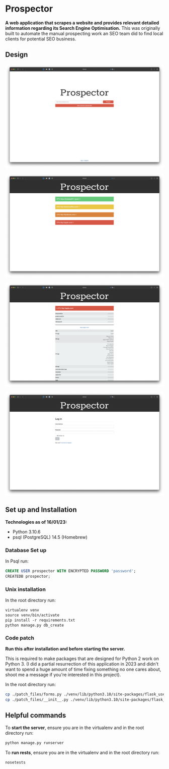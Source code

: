 # Prospector

**A web application that scrapes a website and provides relevant detailed information regarding its Search Engine Optimisation.** This was originally built to automate the manual prospecting work an SEO team did to find local clients for potential SEO business.

## Design

![UI design](docs/screenshot_1.png)

![UI design](docs/screenshot_2.png)

![UI design](docs/screenshot_3.png)

![UI design](docs/screenshot_4.png)

## Set up and Installation

**Technologies as of 16/01/23:**

* Python 3.10.6
* psql (PostgreSQL) 14.5 (Homebrew)

### Database Set up

In Psql run:

```sql
CREATE USER prospector WITH ENCRYPTED PASSWORD 'password';
CREATEDB prospector;
```

### Unix installation

In the root directory run:

    virtualenv venv
    source venv/bin/activate
    pip install -r requirements.txt
    python manage.py db_create

### Code patch

**Run this after installation and before starting the server.**

This is required to make packages that are designed for Python 2 work on Python 3. (I did a partial resurrection of this application in 2023 and didn't want to spend a huge amount of time fixing something no one cares about, shoot me a message if you're interested in this project).

In the root directory run:

```bash
cp ./patch_files/forms.py ./venv/lib/python3.10/site-packages/flask_user/forms.py
cp ./patch_files/__init__.py ./venv/lib/python3.10/site-packages/flask_script/__init__.py
```

## Helpful commands

To **start the server**, ensure you are in the virtualenv and in the root directory run:

```bash
python manage.py runserver
```

To **run rests**, ensure you are in the virtualenv and in the root directory run:

    nosetests
